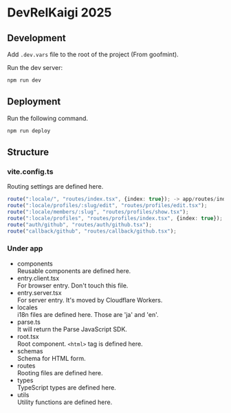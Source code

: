 # DevRelKaigi 2025

## Development

Add `.dev.vars` file to the root of the project (From goofmint).

Run the dev server:

```sh
npm run dev
```

## Deployment

Run the following command.

```sh
npm run deploy
```

## Structure

### vite.config.ts

Routing settings are defined here.

```ts
route(":locale/", "routes/index.tsx", {index: true}); -> app/routes/index.tsx
route(":locale/profiles/:slug/edit", "routes/profiles/edit.tsx");
route(":locale/members/:slug", "routes/profiles/show.tsx");
route(":locale/profiles", "routes/profiles/index.tsx", {index: true});
route("auth/github", "routes/auth/github.tsx");
route("callback/github", "routes/callback/github.tsx");
```

### Under app

- components  
Reusable components are defined here.
- entry.client.tsx  
For browser entry. Don't touch this file.
- entry.server.tsx  
For server entry. It's moved by Cloudflare Workers.
- locales  
i18n files are defined here. Those are 'ja' and 'en'.
- parse.ts  
It will return the Parse JavaScript SDK.
- root.tsx  
Root component. `<html>` tag is defined here.
- schemas  
Schema for HTML form.
- routes  
Rooting files are defined here.
- types  
TypeScript types are defined here.
- utils  
Utility functions are defined here.


